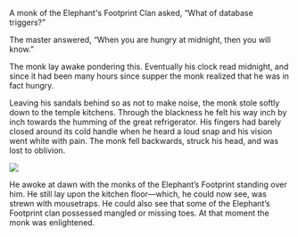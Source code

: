 A monk of the Elephant's Footprint Clan asked, “What of
database triggers?”

The master answered, “When you are hungry at midnight,
then you will know.”

The monk lay awake pondering this.  Eventually his clock
read midnight, and since it had been many hours since
supper the monk realized that he was in fact hungry.

Leaving his sandals behind so as not to make noise, the monk
stole softly down to the temple kitchens.  Through the
blackness he felt his way inch by inch towards the humming
of the great refrigerator.  His fingers had barely closed
around its cold handle when he heard a loud snap and his
vision went white with pain.  The monk fell backwards,
struck his head, and was lost to oblivion.

![](/pages/case-42/triggers.jpg)

He awoke at dawn with the monks of the Elephant’s Footprint
standing over him.  He still lay upon the kitchen floor—which, he could now see, was strewn with mousetraps.  He
could also see that some of the Elephant’s Footprint clan
possessed mangled or missing toes.  At that moment the monk was
enlightened.

